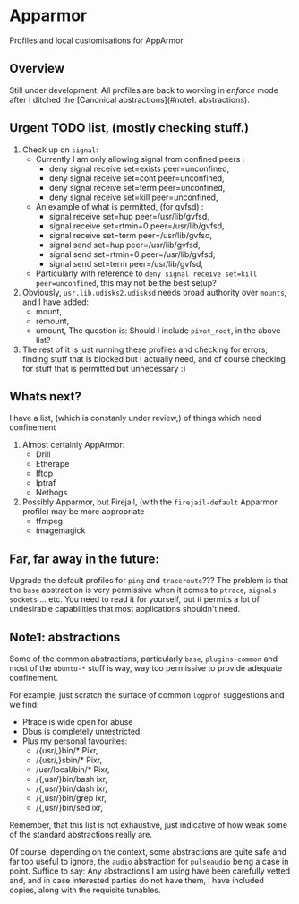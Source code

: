 # Apparmor
Profiles and local customisations for AppArmor

## Overview
Still under development: All profiles are back to working in *enforce* mode after I ditched the [Canonical abstractions](#note1: abstractions).

## Urgent TODO list, (mostly checking stuff.)
1. Check up on `signal`:
   * Currently I am only allowing signal from confined peers :
     *  deny signal receive set=exists peer=unconfined,
     *  deny signal receive set=cont peer=unconfined,
     *  deny signal receive set=term peer=unconfined,
     *  deny signal receive set=kill peer=unconfined,
   * An example of what is permitted, (for gvfsd) :
     * signal receive set=hup peer=/usr/lib/gvfsd,
     * signal receive set=rtmin+0 peer=/usr/lib/gvfsd,
     * signal receive set=term peer=/usr/lib/gvfsd,
     * signal send set=hup peer=/usr/lib/gvfsd,
     * signal send set=rtmin+0 peer=/usr/lib/gvfsd,
     * signal send set=term peer=/usr/lib/gvfsd,
   * Particularly with reference to `deny signal receive set=kill peer=unconfined`, this may not be the best setup?
1. Obviously, `usr.lib.udisks2.udisksd` needs broad authority over `mounts`, and I have added:
   * mount,
   * remount,
   * umount,
   The question is: Should I include `pivot_root`, in the above list?
1. The rest of it is just running these profiles and checking for errors; finding stuff that is blocked but I actually need, and of course checking for stuff that is permitted but unnecessary :)

## Whats next?
I have a list, (which is constanly under review,) of things which need confinement
1. Almost certainly AppArmor:
   * Drill
   * Etherape
   * Iftop
   * Iptraf
   * Nethogs
1. Possibly Apparmor, but Firejail, (with the `firejail-default` Apparmor profile) may be more appropriate
   * ffmpeg
   * imagemagick

## Far, far away in the future:
Upgrade the default profiles for `ping` and `traceroute`??? The problem is that the `base` abstraction is very permissive when it comes to `ptrace`, `signals` `sockets` ... etc. You need to read it for yourself, but it permits a lot of undesirable capabilities that most applications shouldn't need.

## Note1: abstractions
Some of the common abstractions, particularly `base`, `plugins-common` and most of the `ubuntu-*` stuff is way, way too permissive to provide adequate confinement.

For example, just scratch the surface of common `logprof` suggestions and we find:
* Ptrace is wide open for abuse
* Dbus is completely unrestricted
* Plus my personal favourites:
  * /{usr/,}bin/* Pixr,
  * /{usr/,}sbin/* Pixr,
  * /usr/local/bin/* Pixr,
  * /{,usr/}bin/bash ixr,
  * /{,usr/}bin/dash ixr,
  * /{,usr/}bin/grep ixr,
  * /{,usr/}bin/sed ixr,

Remember, that this list is not exhaustive, just indicative of how weak some of the standard abstractions really are.

Of course, depending on the context, some abstractions are quite safe and far too useful to ignore, the `audio` abstraction for `pulseaudio` being a case in point. Suffice to say: Any abstractions I am using have been carefully vetted and, and in case interested parties do not have them, I have included copies, along with the requisite tunables.




